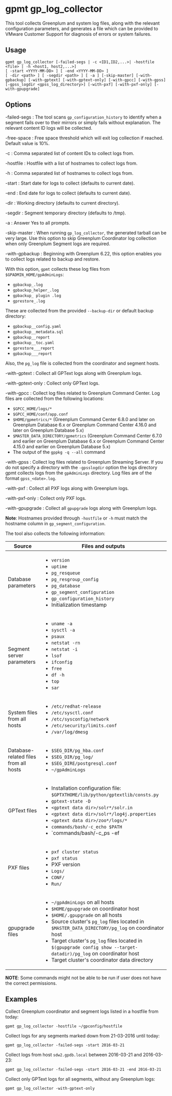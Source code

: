 # gpmt gp_log_collector 

This tool collects Greenplum and system log files, along with the relevant configuration parameters, and generates a file which can be provided to VMware Customer Support for diagnosis of errors or system failures.

## <a id="usage"></a>Usage 

```
gpmt gp_log_collector [-failed-segs | -c <ID1,ID2,...>| -hostfile <file> | -h <host1, host2,...>]
[ -start <YYYY-MM-DD> ] [ -end <YYYY-MM-DD> ]
[ -dir <path> ] [ -segdir <path> ] [ -a ] [-skip-master] [-with-gpbackup] [-with-gptext] [-with-gptext-only] [-with-gpcc] [-with-gpss] [-gpss_logdir <gpss_log_directory>] [-with-pxf] [-with-pxf-only] [-with-gpupgrade]
```

## <a id="opts"></a>Options 

-failed-segs
:   The tool scans `gp_configuration_history` to identify when a segment fails over to their mirrors or simply fails without explanation. The relevant content ID logs will be collected.

-free-space
:   Free space threshold which will exit log collection if reached. Default value is 10%.

-c
:   Comma separated list of content IDs to collect logs from.

-hostfile
:   Hostfile with a list of hostnames to collect logs from.

-h
:   Comma separated list of hostnames to collect logs from.

-start
:   Start date for logs to collect \(defaults to current date\).

-end
:   End date for logs to collect \(defaults to current date\).

-dir
:   Working directory \(defaults to current directory\).

-segdir
:   Segment temporary directory \(defaults to /tmp\).

-a
:   Answer Yes to all prompts.

-skip-master
:   When running `gp_log_collector`, the generated tarball can be very large. Use this option to skip Greenplum Coordinator log collection when only Greenplum Segment logs are required.

-with-gpbackup 
:   Beginning with Greenplum 6.22, this option enables you to collect logs related to backup and restore. 

With this option, `gpmt` collects these log files from `$GPADMIN_HOME/gpAdminLogs`:

- `gpbackup_.log`
- `gpbackup_helper_.log`
- `gpbackup_ plugin .log`
- `gprestore_.log`

These are collected from the provided `--backup-dir` or default backup directory:

- `gpbackup__config.yaml`
- `gpbackup__metadata.sql`
- `gpbackup__report`
- `gpbackup__toc.yaml`
- `gprestore___report`
- `gpbackup___report`

Also, the `pg_log` file is collected from the coordinator and segment hosts.

-with-gptext
:   Collect all GPText logs along with Greenplum logs.

-with-gptext-only
:   Collect only GPText logs.

-with-gpcc
:   Collect log files related to Greenplum Command Center. Log files are collected from the following locations:

- `$GPCC_HOME/logs/*`
- `$GPCC_HOME/conf/app.conf`
- `$HOME/gpmetrics/*` (Greenplum Command Center 6.8.0 and later on Greenplum Database 6.x or Greenplum Command Center 4.16.0 and later on Greenplum Database 5.x)
- `$MASTER_DATA_DIRECTORY/gpmetrics` (Greenplum Command Center 6.7.0 and earlier on Greenplum Database 6.x or Greenplum Command Center 4.15.0 and earlier on Greenplum Database 5.x)
- The output of the `gppkg -q --all` command

-with-gpss 
:  Collect log files related to Greenplum Streaming Server. If you do not specify a directory with the `-gpsslogdir` option the logs directory gpmt collects logs from the `gpAdminLogs` directory. Log files are of the format `gpss_<date>.log`.

-with-pxf
:   Collect all PXF logs along with Greenplum logs.

-with-pxf-only
:   Collect only PXF logs.

-with-gpupgrade
:   Collect all `gpupgrade` logs along with Greenplum logs.


**Note**: Hostnames provided through `-hostfile` or `-h` must match the hostname column in `gp_segment_configuration`.

The tool also collects the following information:

| Source | Files and outputs |
| ------ | ----------------- |
| Database parameters | <ul><li>`version`</li><li>`uptime`</li><li>`pg_resqueue`</li><li>`pg_resgroup_config`</li><li>`pg_database`</li><li>`gp_segment_configuration`</li><li>`gp_configuration_history`</li><li>Initialization timestamp</li></ul> |
| Segment server parameters | <ul><li>`uname -a`</li><li>`sysctl -a`</li><li>`psaux`</li><li>`netstat -rn`</li><li>`netstat -i`</li><li>`lsof`</li><li>`ifconfig`</li><li>`free`</li><li>`df -h`</li><li>`top`</li><li>`sar`</li></ul> |
| System files from all hosts | <ul><li>`/etc/redhat-release`</li><li>`/etc/sysctl.conf`</li><li>`/etc/sysconfig/network`</li><li>`/etc/security/limits.conf`</li><li>`/var/log/dmesg`</li></ul> |
| Database-related files from all hosts | <ul><li>`$SEG_DIR/pg_hba.conf`</li><li>`$SEG_DIR/pg_log/`</li><li>`$SEG_DIRE/postgresql.conf`</li><li>`~/gpAdminLogs`</li></ul> |
| GPText files | <ul><li>Installation configuration file: `$GPTXTHOME/lib/python/gptextlib/consts.py` </li><li>`gptext-state -D`</li><li>`<gptext data dir>/solr*/solr.in`</li><li>`<gptext data dir>/solr*/log4j.properties`</li><li>`<gptext data dir>/zoo*/logs/*`</li><li>`commands/bash/-c_echo $PATH`</li><li>`commands/bash/-c_ps -ef | grep solr`</li><li>`commands/bash/-c_ps -ef | grep zookeeper`</li></ul> |
| PXF files | <ul><li>`pxf cluster status`</li><li>`pxf status`</li><li>PXF version</li><li>`Logs/`</li><li>`CONF/`</li><li>`Run/`</li></ul> |
| gpupgrade files | <ul><li>`~/gpAdminLogs` on all hosts</li><li>`$HOME/gpupgrade` on coordinator host</li><li>`$HOME/.gpupgrade` on all hosts</li><li>Source cluster's `pg_log` files located in `$MASTER_DATA_DIRECTORY/pg_log` on coordinator host</li><li>Target cluster's `pg_log` files located in `$(gpupgrade config show --target-datadir)/pg_log` on coordinator host</li><li>Target cluster's coordinator data directory</li></ul> |

**NOTE**: Some commands might not be able to be run if user does not have the correct permissions.

## <a id="exs"></a>Examples 

Collect Greenplum coordinator and segment logs listed in a hostfile from today:

```
gpmt gp_log_collector -hostfile ~/gpconfig/hostfile
```

Collect logs for any segments marked down from 21-03-2016 until today:

```
gpmt gp_log_collector -failed-segs -start 2016-03-21
```

Collect logs from host `sdw2.gpdb.local` between 2016-03-21 and 2016-03-23:

```
gpmt gp_log_collector -failed-segs -start 2016-03-21 -end 2016-03-21
```

Collect only GPText logs for all segments, without any Greenplum logs:

```
gpmt gp_log_collector -with-gptext-only
```

